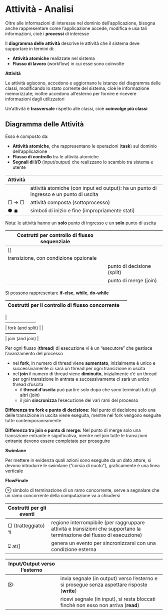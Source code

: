 # Attività - Analisi

Oltre alle informazioni di interesse nel dominio dell’applicazione, bisogna anche rappresentare come l’applicazione accede, modifica e usa tali informazioni, cioè i **processi** di interesse

Il **diagramma delle attività** descrive le attività che il sistema deve supportare in termini di:

- **Attività atomiche** realizzate nel sistema
- **Flusso di lavoro** (workflow) in cui esse sono coinvolte

**Attività**

Le attività agiscono, accedono e aggiornano le istanze del diagramma delle classi, modificando lo stato corrente del sistema, cioè le informazione memorizzate; inoltre accedono all’esterno per fornire e ricevere informazioni dagli utilizzatori

Un’attività è **trasversale** rispetto alle classi, cioè **coinvolge più classi**

## Diagramma delle Attività

Esso è composto da:

- **Attività atomiche**, che rappresentano le operazioni (**task**) sul dominio dell’applicazione
- **Flusso di controllo** tra le attività atomiche
- **Segnali di I/O** (input/output) che realizzano lo scambio tra sistema e utente

| **Attività** |  |
| --- | --- |
| <nome> | attività atomiche (con input ed output): ha un punto di ingresso e un punto di uscita |
| <nome>   □ → □ | attività composta (sottoprocesso) |
| ● ◉ | simboli di inizio e fine (impropriamente stati) |

Nota: le attività hanno un **solo** punto di ingresso e un **solo** punto di uscita

| **Costrutti per controllo di flusso sequenziale** |  |
| --- | --- |
| [<condizione>]                                  
 | transizione, con condizione opzionale |
|  | punto di decisione (split) |
|  | punto di merge (join) |

Si possono rappresentare **if-else**, **while**, **do-while**

| **Costrutti per il controllo di flusso concorrente** |  |
| --- | --- |
|                                                   
———————                                 
 | fork (and split) |
|                          
———————                                  
                  | join (and join) |

Per ogni flusso (**thread**) di esecuzione vi è un “esecutore” che gestisce l’avanzamento del processo

- nel **fork**, in numero di thread viene **aumentato**, inizialmente è unico e successivamente ci sarà un thread per ogni transizione in uscita
- nel **join** il numero di thread viene **diminuito**, inizialmente c’è un thread per ogni transizione in entrata e successivamente ci sarà un unico thread d’uscita
    - il **thread d’uscita** può partire solo dopo che sono terminati tutti gli altri (join)
    - il join **sincronizza** l’esecuzione dei vari rami del processo

**Differenza tra fork e punto di decisione:** Nel punto di decisione solo una delle transizione in uscita viene eseguita, mentre nel fork vengono eseguite tutte contemporaneamente

**Differenza tra join e punto di merge:** Nel punto di merge solo una transizione entrante è significativa, mentre nel join tutte le transizioni entrante devono essere completate per proseguire

**Swimlane**

Per mettere in evidenza quali azioni sono eseguite da un dato attore, si devono introdurre le swimlane (”corsia di nuoto”), graficamente è una linea verticale

**FlowFinale**

⊗ simbolo di terminazione di un ramo concorrente, serve a segnalare che un ramo concorrente della computazione va a chiudersi

| **Costrutti per gli eventi** |  |
| --- | --- |
| ▢ (tratteggiato) ↯ | regione interrompibile (per raggruppare attività e transizioni che supportano la terminazione del flusso di esecuzione) |
| ⌛︎ at() | genera un evento per sincronizzarsi con una condizione esterna |

| **Input/Output verso l’esterno** |  |
| --- | --- |
| ⌦ | invia segnale (in output) verso l’esterno e si prosegue senza aspettare risposte (**write**) |
|  | ricevi segnale (in input), si resta bloccati finchè non esso non arriva (**read**) |